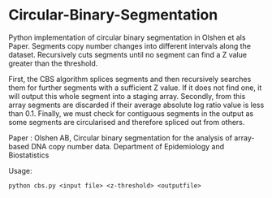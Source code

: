 # Circular-Binary-Segmentation


Python implementation of circular binary segmentation in Olshen et als Paper. Segments copy number changes into different intervals along the dataset.
Recursively cuts segments until no segment can find a Z value greater than the threshold.

First, the CBS algorithm splices segments and then recursively searches them for further segments with a sufficient Z value. If it does not find one, it will output this whole segment into a staging array. Secondly, from this array segments are discarded if their average absolute log ratio value is less than 0.1. Finally, we must check for contiguous segments in the output as some segments are circularised and therefore spliced out from others.  

Paper : Olshen AB, Circular binary segmentation for the analysis of array-based DNA copy number data. Department of Epidemiology and Biostatistics

Usage:

`python cbs.py <input file> <z-threshold> <outputfile>`

